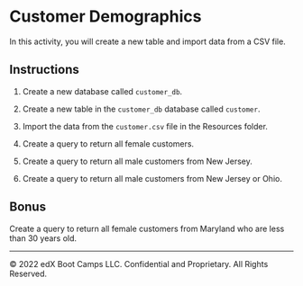 # Customer Demographics

In this activity, you will create a new table and import data from a CSV file.

## Instructions

1. Create a new database called `customer_db`.

2. Create a new table in the `customer_db` database called `customer`.

3. Import the data from the `customer.csv` file in the Resources folder.

4. Create a query to return all female customers.

5. Create a query to return all male customers from New Jersey.

6. Create a query to return all male customers from New Jersey or Ohio.

## Bonus

Create a query to return all female customers from Maryland who are less than 30 years old.

---

© 2022 edX Boot Camps LLC. Confidential and Proprietary. All Rights Reserved.
